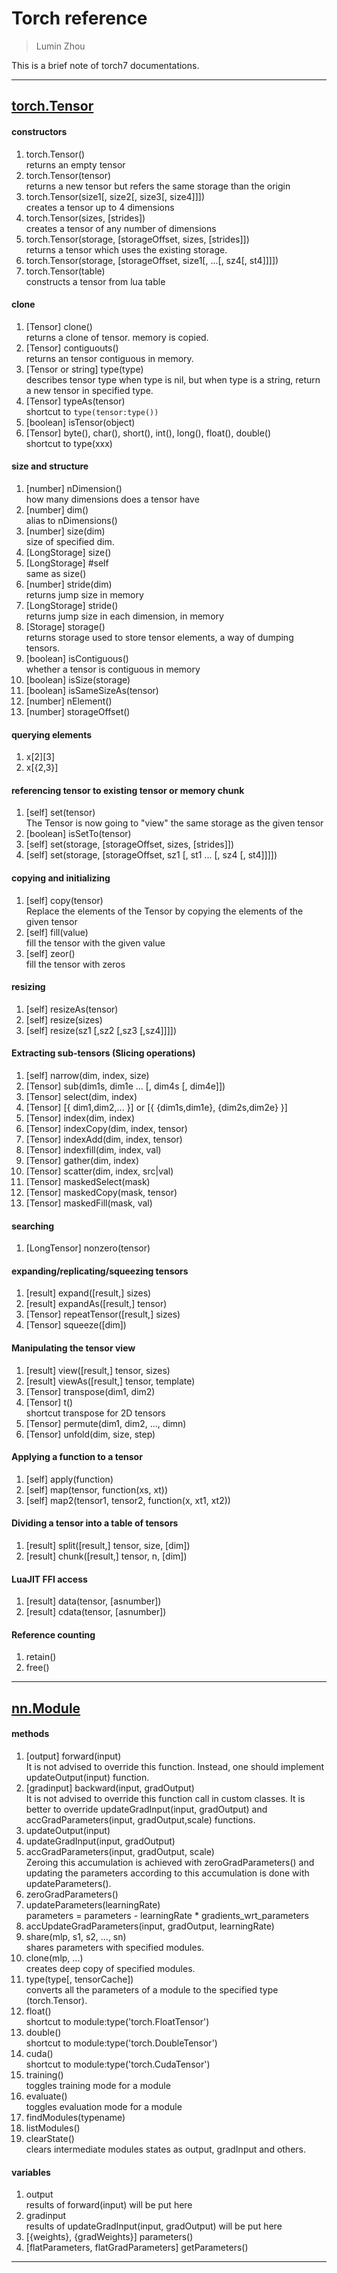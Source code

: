 Torch reference
===
>Lumin Zhou

This is a brief note of torch7 documentations.

---
## [torch.Tensor](https://github.com/torch/torch7/blob/master/doc/tensor.md)  

#### constructors
1. torch.Tensor()  
  returns an empty tensor  
2. torch.Tensor(tensor)  
  returns a new tensor but refers the same storage than the origin  
3. torch.Tensor(size1[, size2[, size3[, size4]]])  
  creates a tensor up to 4 dimensions  
4. torch.Tensor(sizes, [strides])  
  creates a tensor of any number of dimensions  
5. torch.Tensor(storage, [storageOffset, sizes, [strides]])  
  returns a tensor which uses the existing storage.  
6. torch.Tensor(storage, [storageOffset, size1[, ...[, sz4[, st4]]]])  
7. torch.Tensor(table)  
  constructs a tensor from lua table  

#### clone
1. [Tensor] clone()  
	returns a clone of tensor. memory is copied.  
2. [Tensor] contiguouts()  
	returns an tensor contiguous in memory.  
3. [Tensor or string] type(type)  
	describes tensor type when type is nil, but when type is a string,
	return a new tensor in specified type.  
4. [Tensor] typeAs(tensor)  
	shortcut to `type(tensor:type())`  
5. [boolean] isTensor(object)  
6. [Tensor] byte(), char(), short(), int(), long(), float(), double()  
	shortcut to type(xxx)  

#### size and structure
1. [number] nDimension()  
	how many dimensions does a tensor have  
2. [number] dim()  
	alias to nDimensions()  
3. [number] size(dim)  
	size of specified dim.  
4. [LongStorage] size()  
5. [LongStorage] #self  
	same as size()  
6. [number] stride(dim)  
	returns jump size in memory  
7. [LongStorage] stride()  
	returns jump size in each dimension, in memory  
8. [Storage] storage()  
	returns storage used to store tensor elements, a way of dumping tensors.  
9. [boolean] isContiguous()  
	whether a tensor is contiguous in memory  
10. [boolean] isSize(storage)  
11. [boolean] isSameSizeAs(tensor)  
12. [number] nElement()  
13. [number] storageOffset()  

#### querying elements
1. x\[2\]\[3\]  
2. x[\{2,3\}]  

#### referencing tensor to existing tensor or memory chunk
1. [self] set(tensor)  
	The Tensor is now going to "view" the same storage as the given tensor  
2. [boolean] isSetTo(tensor)  
3. [self] set(storage, [storageOffset, sizes, [strides]])  
4. [self] set(storage, [storageOffset, sz1 [, st1 ... [, sz4 [, st4]]]])  

#### copying and initializing
1. [self] copy(tensor)  
	Replace the elements of the Tensor by copying the elements of the given tensor  
2. [self] fill(value)  
	fill the tensor with the given value  
3. [self] zeor()  
	fill the tensor with zeros  

#### resizing
1. [self] resizeAs(tensor)  
2. [self] resize(sizes)  
3. [self] resize(sz1 [,sz2 [,sz3 [,sz4]]]])  

#### Extracting sub-tensors (Slicing operations)
1. [self] narrow(dim, index, size)  
2. [Tensor] sub(dim1s, dim1e ... [, dim4s [, dim4e]])  
3. [Tensor] select(dim, index)  
4. \[Tensor\] [{ dim1,dim2,... }] or [{ {dim1s,dim1e}, {dim2s,dim2e} }]  
5. [Tensor] index(dim, index)  
6. [Tensor] indexCopy(dim, index, tensor)  
7. [Tensor] indexAdd(dim, index, tensor)  
8. [Tensor] indexfill(dim, index, val)  
9. [Tensor] gather(dim, index)  
10. [Tensor] scatter(dim, index, src|val)  
11. [Tensor] maskedSelect(mask)  
12. [Tensor] maskedCopy(mask, tensor)  
13. [Tensor] maskedFill(mask, val)  

#### searching
1. [LongTensor] nonzero(tensor)  

#### expanding/replicating/squeezing tensors
1. [result] expand([result,] sizes)  
2. [result] expandAs([result,] tensor)  
3. [Tensor] repeatTensor([result,] sizes)  
4. [Tensor] squeeze([dim])  

#### Manipulating the tensor view
1. [result] view([result,] tensor, sizes)  
2. [result] viewAs([result,] tensor, template)  
3. [Tensor] transpose(dim1, dim2)  
4. [Tensor] t()  
	shortcut transpose for 2D tensors  
5. [Tensor] permute(dim1, dim2, ..., dimn)  
6. [Tensor] unfold(dim, size, step)  

#### Applying a function to a tensor
1. [self] apply(function)  
2. [self] map(tensor, function(xs, xt))   
3. [self] map2(tensor1, tensor2, function(x, xt1, xt2))  

#### Dividing a tensor into a table of tensors
1. [result] split([result,] tensor, size, [dim])  
2. [result] chunk([result,] tensor, n, [dim])  

#### LuaJIT FFI access
1. [result] data(tensor, [asnumber])  
2. [result] cdata(tensor, [asnumber])  

#### Reference counting
1. retain()  
2. free()  

---  
## [nn.Module](https://github.com/torch/nn/blob/master/doc/module.md)  

#### methods
1. [output] forward(input)  
  It is not advised to override this function.
	Instead, one should implement updateOutput(input) function.  
2. [gradinput] backward(input, gradOutput)  
  It is not advised to override this function call in custom classes.
 	It is better to override updateGradInput(input, gradOutput)
 	and accGradParameters(input, gradOutput,scale) functions.  
3. updateOutput(input)  
4. updateGradInput(input, gradOutput)  
5. accGradParameters(input, gradOutput, scale)  
  Zeroing this accumulation is achieved with zeroGradParameters()
 	and updating the parameters according to this accumulation is
 	done with updateParameters().  
5. zeroGradParameters()  
6. updateParameters(learningRate)  
  parameters = parameters - learningRate * gradients_wrt_parameters  
7. accUpdateGradParameters(input, gradOutput, learningRate)  
8. share(mlp, s1, s2, ..., sn)  
  shares parameters with specified modules.  
9. clone(mlp, ...)  
  creates deep copy of specified modules.  
10. type(type[, tensorCache])  
  converts all the parameters of a module to the specified type (torch.Tensor).  
11. float()  
  shortcut to module:type('torch.FloatTensor')  
12. double()  
  shortcut to module:type('torch.DoubleTensor')  
13. cuda()  
  shortcut to module:type('torch.CudaTensor')  
14. training()  
  toggles training mode for a module  
15. evaluate()  
  toggles evaluation mode for a module  
16. findModules(typename)  
17. listModules()  
18. clearState()  
  clears intermediate modules states as output, gradInput and others.  

#### variables
1. output  
  results of forward(input) will be put here  
2. gradinput  
  results of updateGradInput(input, gradOutput) will be put here  
3. [{weights}, {gradWeights}] parameters()  
4. [flatParameters, flatGradParameters] getParameters()  
--- 

